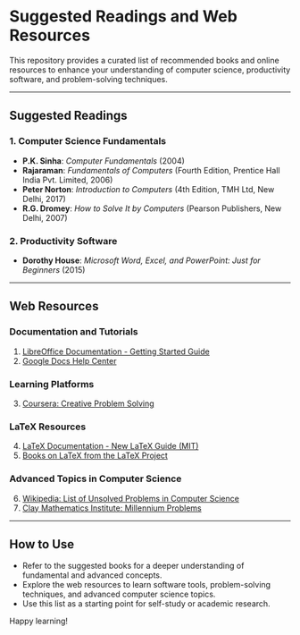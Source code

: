 # Suggested Readings and Web Resources  

This repository provides a curated list of recommended books and online resources to enhance your understanding of computer science, productivity software, and problem-solving techniques.  

---

## Suggested Readings  

### 1. Computer Science Fundamentals  
- **P.K. Sinha**: *Computer Fundamentals* (2004)  
- **Rajaraman**: *Fundamentals of Computers* (Fourth Edition, Prentice Hall India Pvt. Limited, 2006)  
- **Peter Norton**: *Introduction to Computers* (4th Edition, TMH Ltd, New Delhi, 2017)  
- **R.G. Dromey**: *How to Solve It by Computers* (Pearson Publishers, New Delhi, 2007)  

### 2. Productivity Software  
- **Dorothy House**: *Microsoft Word, Excel, and PowerPoint: Just for Beginners* (2015)  

---

## Web Resources  

### Documentation and Tutorials  
1. [LibreOffice Documentation - Getting Started Guide](https://documentation.libreoffice.org/en/english-documentation/getting-started-guide/)  
2. [Google Docs Help Center](https://support.google.com/docs/?hl=en#topic=1382883)  

### Learning Platforms  
3. [Coursera: Creative Problem Solving](https://www.coursera.org/learn/creative-problem-solving)  

### LaTeX Resources  
4. [LaTeX Documentation - New LaTeX Guide (MIT)](http://web.mit.edu/rsi/www/pdfs/new-latex.pdf)  
5. [Books on LaTeX from the LaTeX Project](https://www.latex-project.org/help/books/)  

### Advanced Topics in Computer Science  
6. [Wikipedia: List of Unsolved Problems in Computer Science](https://en.wikipedia.org/wiki/List_of_unsolved_problems_in_computer_science)  
7. [Clay Mathematics Institute: Millennium Problems](https://www.claymath.org/millennium-problems)  

---

## How to Use  
- Refer to the suggested books for a deeper understanding of fundamental and advanced concepts.  
- Explore the web resources to learn software tools, problem-solving techniques, and advanced computer science topics.  
- Use this list as a starting point for self-study or academic research.  

Happy learning!  

